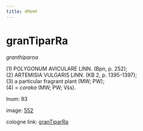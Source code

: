 ```yaml
---
title: ग्रन्थिपर्ण
---
```


# granTiparRa

<i>granthiparṇa</i>  <div n="P" />(1) <bot>POLYGONUM AVICULARE LINN.</bot> (Bpn, p. 252); <div n="P" />(2) <bot>ARTEMISIA VULGARIS LINN.</bot> (KB 2, p. 1395-1397); <div n="P" />(3) a particular fragrant plant (MW; PW); <div n="P" />(4) = <i>coraka</i> (MW; PW; Vśs).

lnum: 93

image: [552](https://www.sanskrit-lexicon.uni-koeln.de/scans/csl-apidev/servepdf.php?dict=snp&page=552)

cologne link: [granTiparRa](https://sanskrit-lexicon.uni-koeln.de/scans/csl-apidev/getword.php?dict=snp&key=granTiparRa)

